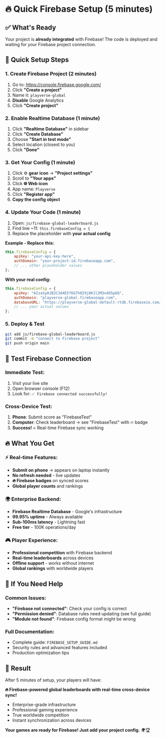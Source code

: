 # 🔥 Quick Firebase Setup (5 minutes)

## ✅ **What's Ready**
Your project is **already integrated** with Firebase! The code is deployed and waiting for your Firebase project connection.

## 🚀 **Quick Setup Steps**

### **1. Create Firebase Project (2 minutes)**
1. Go to: https://console.firebase.google.com/
2. Click **"Create a project"**
3. Name it: `playverse-global`
4. **Disable** Google Analytics
5. Click **"Create project"**

### **2. Enable Realtime Database (1 minute)**
1. Click **"Realtime Database"** in sidebar
2. Click **"Create Database"**
3. Choose **"Start in test mode"**
4. Select location (closest to you)
5. Click **"Done"**

### **3. Get Your Config (1 minute)**
1. Click ⚙️ **gear icon** → **"Project settings"**
2. Scroll to **"Your apps"**
3. Click **🌐 Web icon**
4. App name: `Playverse`
5. Click **"Register app"**
6. **Copy the config object**

### **4. Update Your Code (1 minute)**
1. Open: `js/firebase-global-leaderboard.js`
2. Find line ~11: `this.firebaseConfig = {`
3. Replace the placeholder with **your actual config**

**Example - Replace this:**
```javascript
this.firebaseConfig = {
    apiKey: "your-api-key-here",
    authDomain: "your-project-id.firebaseapp.com",
    // ... other placeholder values
};
```

**With your real config:**
```javascript
this.firebaseConfig = {
    apiKey: "AIzaSyA1B2C3d4E5f6G7h8I9j0K1l2M3n4O5p6Q",
    authDomain: "playverse-global.firebaseapp.com",
    databaseURL: "https://playverse-global-default-rtdb.firebaseio.com/",
    // ... your actual values
};
```

### **5. Deploy & Test**
```bash
git add js/firebase-global-leaderboard.js
git commit -m "connect to Firebase project"
git push origin main
```

## 🎯 **Test Firebase Connection**

### **Immediate Test:**
1. Visit your live site
2. Open browser console (F12)
3. Look for: `✅ Firebase connected successfully!`

### **Cross-Device Test:**
1. **Phone**: Submit score as "FirebaseTest"
2. **Computer**: Check leaderboard → see "FirebaseTest" with 🔥 badge
3. **Success!** = Real-time Firebase sync working

## 🔥 **What You Get**

### **⚡ Real-time Features:**
- **Submit on phone** → appears on laptop instantly
- **No refresh needed** - live updates
- **🔥 Firebase badges** on synced scores
- **Global player counts** and rankings

### **🌍 Enterprise Backend:**
- **Firebase Realtime Database** - Google's infrastructure
- **99.95% uptime** - Always available
- **Sub-100ms latency** - Lightning fast
- **Free tier** - 100K operations/day

### **🎮 Player Experience:**
- **Professional competition** with Firebase backend
- **Real-time leaderboards** across devices
- **Offline support** - works without internet
- **Global rankings** with worldwide players

## 🚨 **If You Need Help**

### **Common Issues:**
- **"Firebase not connected"**: Check your config is correct
- **"Permission denied"**: Database rules need updating (see full guide)
- **"Module not found"**: Firebase config format might be wrong

### **Full Documentation:**
- Complete guide: `FIREBASE_SETUP_GUIDE.md`
- Security rules and advanced features included
- Production optimization tips

## 🎉 **Result**

After 5 minutes of setup, your players will have:

**🔥 Firebase-powered global leaderboards with real-time cross-device sync!**

- Enterprise-grade infrastructure
- Professional gaming experience  
- True worldwide competition
- Instant synchronization across devices

**Your games are ready for Firebase! Just add your project config.** 🌍🏆